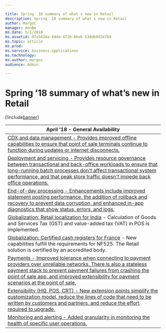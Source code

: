 ```yaml
---

title: Spring  18 summary of what s new in Retail
description: Spring  18 summary of what s new in Retail
author: MargoC
manager: AnnBe
ms.date: 5/1/2018
ms.assetid: 07a5434a-4ddd-472b-b6e6-53ddb0d3e7b9
ms.topic: article
ms.prod: 
ms.service: business-applications
ms.technology: 
ms.author: margoc
audience: Admin

---
```

#  Spring ’18 summary of what’s new in Retail




[!include[banner](../../../includes/banner.md)]

| April ’18 - General Availability                                                                                                                                                                                                                                                                        |
|---------------------------------------------------------------------------------------------------------------------------------------------------------------------------------------------------------------------------------------------------------------------------------------------------------|
| [CDX and data management - Provides improved offline capabilities to ensure that point of sale terminals continue to function during updates or internet disconnects. ](cdx-data-management.md)                                                                                                     |
| [Deployment and servicing - Provides resource governance between transactional and back-office workloads to ensure that long-running batch processes don't affect transactional system performance, and that peak store traffic doesn't impede back office operations. ](deployment-servicing.md) |
| [End-of-day processing - Enhancements include improved statement posting performance, the addition of rollback and recovery to prevent data corruption, and enhanced in-app diagnostics that show status, errors, and logs.](end-day-processing.md)                                                 |
| [Globalization: Retail localization for India](_Globalization:_Retail_localization) - Calculation of Goods and Services Tax (GST) and value-added tax (VAT) in POS is implemented.                                                                                                                     |
| [Globalization: Certified cash registers for France](_Globalization:_Certified_cash) - New capabilities fulfill the requirements for NF525. The Retail solution is certified by an accredited body.                                                                                                    |
| [Payments - Improved tolerance when connecting to payment providers over unreliable networks. There is also a stateless payment stack to prevent payment failures from crashing the point of sale app, and improved extensibility for payment scenarios at the point of sale.](payments.md)         |
| [Extensibility (HQ, POS, CRT) - New extension points simplify the customization model, reduce the lines of code that need to be written by customers and partners, and reduce the effort required to upgrade. ](extensibility-hq-pos-crt.md)                                                                    |
| [Monitoring and alerting - Added granularity in monitoring the health of specific user operations. ](monitoring-alerting.md)                                                                                                                                                                      |
